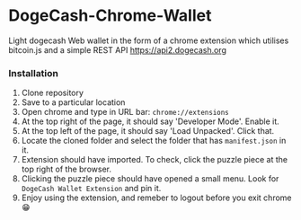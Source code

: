 # DogeCash-Chrome-Wallet
Light dogecash Web wallet in the form of a chrome extension which utilises bitcoin.js and a simple REST API https://api2.dogecash.org


### Installation

1. Clone repository
2. Save to a particular location
3. Open chrome and type in URL bar: `chrome://extensions`
4. At the top right of the page, it should say 'Developer Mode'. Enable it.
5. At the top left of the page, it should say 'Load Unpacked'. Click that.
6. Locate the cloned folder and select the folder that has `manifest.json` in it.
7. Extension should have imported. To check, click the puzzle piece at the top right of the browser.
8. Clicking the puzzle piece should have opened a small menu. Look for `DogeCash Wallet Extension` and pin it.
9. Enjoy using the extension, and remeber to logout before you exit chrome :grin:
